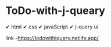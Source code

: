 # ToDo-with-j-queary
✔ html
✔ css
✔ javaScript
✔ j-query ui

link -https://lodowithjquery.netlify.app/

